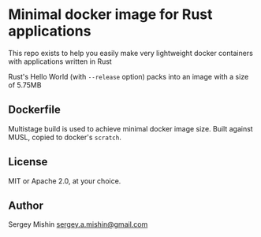 # Minimal docker image for Rust applications

This repo exists to help you easily make very lightweight docker
containers with applications written in Rust

Rust's Hello World (with `--release` option) packs into an image with
a size of 5.75MB

## Dockerfile

Multistage build is used to achieve minimal docker image size. Built
against MUSL, copied to docker's `scratch`.

## License

MIT or Apache 2.0, at your choice.

## Author

Sergey Mishin <sergey.a.mishin@gmail.com>



